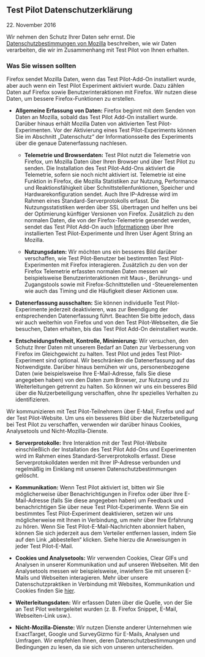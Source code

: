 ## Test Pilot Datenschutzerklärung
22\. November 2016

Wir nehmen den Schutz Ihrer Daten sehr ernst.  Die [Datenschutzbestimmungen von Mozilla](https://www.mozilla.org/privacy/) beschreiben, wie wir Daten verarbeiten, die wir im Zusammenhang mit Test Pilot von Ihnen erhalten.

### Was Sie wissen sollten

Firefox sendet Mozilla Daten, wenn das Test Pilot-Add-On installiert wurde, aber auch wenn ein Test Pilot Experiment aktiviert wurde. Dazu zählen Daten auf Firefox sowie Benutzerinteraktionen mit Firefox. Wir nutzen diese Daten, um bessere Firefox-Funktionen zu erstellen.

- **Allgemeine Erfassung von Daten:** Firefox beginnt mit dem Senden von Daten an Mozilla, sobald das Test Pilot Add-On installiert wurde. Darüber hinaus erhält Mozilla Daten von aktivierten Test Pilot-Experimenten. Vor der Aktivierung eines Test Pilot-Experiments können Sie im Abschnitt „Datenschutz“ der Informationsseite des Experiments über die genaue Datenerfassung nachlesen.

  - **Telemetrie und Browserdaten:** Test Pilot nutzt die Telemetrie von Firefox, um Mozilla Daten über Ihren Browser und über Test Pilot zu senden. Die Installation des Test Pilot-Add-Ons aktiviert die Telemetrie, sofern sie noch nicht aktiviert ist. Telemetrie ist eine Funktion in Firefox, die Mozilla Statistiken zur Nutzung, Performance und Reaktionsfähigkeit über Schnittstellenfunktionen, Speicher und Hardwarekonfiguration sendet. Auch Ihre IP-Adresse wird im Rahmen eines Standard-Serverprotokolls erfasst. Die Nutzungsstatistiken werden über SSL übertragen und helfen uns bei der Optimierung künftiger Versionen von Firefox. Zusätzlich zu den normalen Daten, die von der Firefox-Telemetrie gesendet werden, sendet das Test Pilot Add-On auch [Informationen](https://github.com/mozilla/testpilot/blob/master/docs/metrics/telemetry.md) über Ihre installierten Test Pilot-Experimente und Ihren User Agent String an Mozilla.

  - **Nutzungsdaten:** Wir möchten uns ein besseres Bild darüber verschaffen, wie Test Pilot-Benutzer bei bestimmten Test Pilot-Experimenten mit Firefox interagieren. Zusätzlich zu den von der Firefox Telemetrie erfassten normalen Daten messen wir beispielsweise Benutzerinteraktionen mit Maus-, Berührungs- und Zugangstools sowie mit Firefox-Schnittstellen und -Steuerelementen wie auch das Timing und die Häufigkeit dieser Aktionen usw.

- **Datenerfassung ausschalten:**  Sie können individuelle Test Pilot-Experimente jederzeit deaktivieren, was zur Beendigung der entsprechenden Datenerfassung führt. Beachten Sie bitte jedoch, dass wir auch weiterhin von Firefox und von den Test Pilot-Webseiten, die Sie besuchen, Daten erhalten, bis das Test Pilot Add-On deinstalliert wurde.

- **Entscheidungsfreiheit, Kontrolle, Minimierung:**  Wir versuchen, den Schutz Ihrer Daten mit unserem Bedarf an Daten zur Verbesserung von Firefox im Gleichgewicht zu halten. Test Pilot und jedes Test Pilot-Experiment sind optional. Wir beschränken die Datenerfassung auf das Notwendigste. Darüber hinaus bemühen wir uns, personenbezogene Daten (wie beispielsweise Ihre E-Mail-Adresse, falls Sie diese angegeben haben) von den Daten zum Browser, zur Nutzung und zu Weiterleitungen getrennt zu halten. So können wir uns ein besseres Bild über die Nutzerbeteiligung verschaffen, ohne Ihr spezielles Verhalten zu identifizieren.

Wir kommunizieren mit Test Pilot-Teilnehmern über E-Mail, Firefox und auf der Test Pilot-Website. Um uns ein besseres Bild über die Nutzerbeteiligung bei Test Pilot zu verschaffen, verwenden wir darüber hinaus Cookies, Analysetools und Nicht-Mozilla-Dienste.

- **Serverprotokolle:** Ihre Interaktion mit der Test Pilot-Website einschließlich der Installation des Test Pilot Add-Ons und Experimenten wird im Rahmen eines Standard-Serverprotokolls erfasst. Diese Serverprotokolldaten werden mit Ihrer IP-Adresse verbunden und regelmäßig im Einklang mit unseren Datenschutzbestimmungen gelöscht.

- **Kommunikation:** Wenn Test Pilot aktiviert ist, bitten wir Sie möglicherweise über Benachrichtigungen in Firefox oder über Ihre E-Mail-Adresse (falls Sie diese angegeben haben) um Feedback und benachrichtigen Sie über neue Test Pilot-Experimente. Wenn Sie ein bestimmtes Test Pilot-Experiment deaktivieren, setzen wir uns möglicherweise mit Ihnen in Verbindung, um mehr über Ihre Erfahrung zu hören. Wenn Sie Test Pilot-E-Mail-Nachrichten abonniert haben, können Sie sich jederzeit aus dem Verteiler entfernen lassen, indem Sie auf den Link „abbestellen“ klicken. Siehe hierzu die Anweisungen in jeder Test Pilot-E-Mail.

- **Cookies und Analysetools:** Wir verwenden Cookies, Clear GIFs und Analysen in unserer Kommunikation und auf unseren Webseiten. Mit den Analysetools messen wir beispielsweise, inwiefern Sie mit unseren E-Mails und Webseiten interagieren. Mehr über unsere Datenschutzpraktiken in Verbindung mit Websites, Kommunikation und Cookies finden Sie [hier](https://www.mozilla.org/privacy/websites/).

- **Weiterleitungsdaten:** Wir erfassen Daten über die Quelle, von der Sie an Test Pilot weitergeleitet wurden (z. B. Firefox Snippet, E-Mail, Webseiten-Link usw.).

- **Nicht-Mozilla-Dienste:** Wir nutzen Dienste anderer Unternehmen wie ExactTarget, Google und SurveyGizmo für E-Mails, Analysen und Umfragen. Wir empfehlen Ihnen, deren Datenschutzbestimmungen und Bedingungen zu lesen, da sie sich von unseren unterscheiden.
